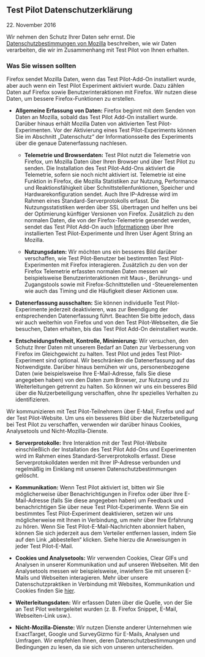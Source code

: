 ## Test Pilot Datenschutzerklärung
22\. November 2016

Wir nehmen den Schutz Ihrer Daten sehr ernst.  Die [Datenschutzbestimmungen von Mozilla](https://www.mozilla.org/privacy/) beschreiben, wie wir Daten verarbeiten, die wir im Zusammenhang mit Test Pilot von Ihnen erhalten.

### Was Sie wissen sollten

Firefox sendet Mozilla Daten, wenn das Test Pilot-Add-On installiert wurde, aber auch wenn ein Test Pilot Experiment aktiviert wurde. Dazu zählen Daten auf Firefox sowie Benutzerinteraktionen mit Firefox. Wir nutzen diese Daten, um bessere Firefox-Funktionen zu erstellen.

- **Allgemeine Erfassung von Daten:** Firefox beginnt mit dem Senden von Daten an Mozilla, sobald das Test Pilot Add-On installiert wurde. Darüber hinaus erhält Mozilla Daten von aktivierten Test Pilot-Experimenten. Vor der Aktivierung eines Test Pilot-Experiments können Sie im Abschnitt „Datenschutz“ der Informationsseite des Experiments über die genaue Datenerfassung nachlesen.

  - **Telemetrie und Browserdaten:** Test Pilot nutzt die Telemetrie von Firefox, um Mozilla Daten über Ihren Browser und über Test Pilot zu senden. Die Installation des Test Pilot-Add-Ons aktiviert die Telemetrie, sofern sie noch nicht aktiviert ist. Telemetrie ist eine Funktion in Firefox, die Mozilla Statistiken zur Nutzung, Performance und Reaktionsfähigkeit über Schnittstellenfunktionen, Speicher und Hardwarekonfiguration sendet. Auch Ihre IP-Adresse wird im Rahmen eines Standard-Serverprotokolls erfasst. Die Nutzungsstatistiken werden über SSL übertragen und helfen uns bei der Optimierung künftiger Versionen von Firefox. Zusätzlich zu den normalen Daten, die von der Firefox-Telemetrie gesendet werden, sendet das Test Pilot Add-On auch [Informationen](https://github.com/mozilla/testpilot/blob/master/docs/metrics/telemetry.md) über Ihre installierten Test Pilot-Experimente und Ihren User Agent String an Mozilla.

  - **Nutzungsdaten:** Wir möchten uns ein besseres Bild darüber verschaffen, wie Test Pilot-Benutzer bei bestimmten Test Pilot-Experimenten mit Firefox interagieren. Zusätzlich zu den von der Firefox Telemetrie erfassten normalen Daten messen wir beispielsweise Benutzerinteraktionen mit Maus-, Berührungs- und Zugangstools sowie mit Firefox-Schnittstellen und -Steuerelementen wie auch das Timing und die Häufigkeit dieser Aktionen usw.

- **Datenerfassung ausschalten:**  Sie können individuelle Test Pilot-Experimente jederzeit deaktivieren, was zur Beendigung der entsprechenden Datenerfassung führt. Beachten Sie bitte jedoch, dass wir auch weiterhin von Firefox und von den Test Pilot-Webseiten, die Sie besuchen, Daten erhalten, bis das Test Pilot Add-On deinstalliert wurde.

- **Entscheidungsfreiheit, Kontrolle, Minimierung:**  Wir versuchen, den Schutz Ihrer Daten mit unserem Bedarf an Daten zur Verbesserung von Firefox im Gleichgewicht zu halten. Test Pilot und jedes Test Pilot-Experiment sind optional. Wir beschränken die Datenerfassung auf das Notwendigste. Darüber hinaus bemühen wir uns, personenbezogene Daten (wie beispielsweise Ihre E-Mail-Adresse, falls Sie diese angegeben haben) von den Daten zum Browser, zur Nutzung und zu Weiterleitungen getrennt zu halten. So können wir uns ein besseres Bild über die Nutzerbeteiligung verschaffen, ohne Ihr spezielles Verhalten zu identifizieren.

Wir kommunizieren mit Test Pilot-Teilnehmern über E-Mail, Firefox und auf der Test Pilot-Website. Um uns ein besseres Bild über die Nutzerbeteiligung bei Test Pilot zu verschaffen, verwenden wir darüber hinaus Cookies, Analysetools und Nicht-Mozilla-Dienste.

- **Serverprotokolle:** Ihre Interaktion mit der Test Pilot-Website einschließlich der Installation des Test Pilot Add-Ons und Experimenten wird im Rahmen eines Standard-Serverprotokolls erfasst. Diese Serverprotokolldaten werden mit Ihrer IP-Adresse verbunden und regelmäßig im Einklang mit unseren Datenschutzbestimmungen gelöscht.

- **Kommunikation:** Wenn Test Pilot aktiviert ist, bitten wir Sie möglicherweise über Benachrichtigungen in Firefox oder über Ihre E-Mail-Adresse (falls Sie diese angegeben haben) um Feedback und benachrichtigen Sie über neue Test Pilot-Experimente. Wenn Sie ein bestimmtes Test Pilot-Experiment deaktivieren, setzen wir uns möglicherweise mit Ihnen in Verbindung, um mehr über Ihre Erfahrung zu hören. Wenn Sie Test Pilot-E-Mail-Nachrichten abonniert haben, können Sie sich jederzeit aus dem Verteiler entfernen lassen, indem Sie auf den Link „abbestellen“ klicken. Siehe hierzu die Anweisungen in jeder Test Pilot-E-Mail.

- **Cookies und Analysetools:** Wir verwenden Cookies, Clear GIFs und Analysen in unserer Kommunikation und auf unseren Webseiten. Mit den Analysetools messen wir beispielsweise, inwiefern Sie mit unseren E-Mails und Webseiten interagieren. Mehr über unsere Datenschutzpraktiken in Verbindung mit Websites, Kommunikation und Cookies finden Sie [hier](https://www.mozilla.org/privacy/websites/).

- **Weiterleitungsdaten:** Wir erfassen Daten über die Quelle, von der Sie an Test Pilot weitergeleitet wurden (z. B. Firefox Snippet, E-Mail, Webseiten-Link usw.).

- **Nicht-Mozilla-Dienste:** Wir nutzen Dienste anderer Unternehmen wie ExactTarget, Google und SurveyGizmo für E-Mails, Analysen und Umfragen. Wir empfehlen Ihnen, deren Datenschutzbestimmungen und Bedingungen zu lesen, da sie sich von unseren unterscheiden.
